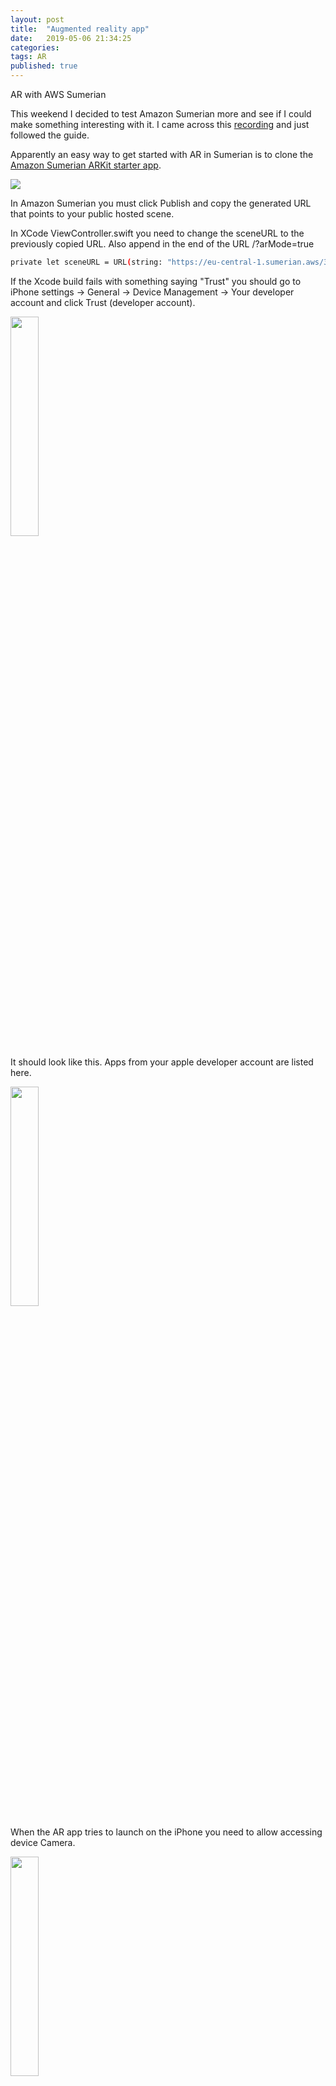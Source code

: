 ```yaml
---
layout: post
title:  "Augmented reality app"
date:   2019-05-06 21:34:25
categories:
tags: AR
published: true
---
```

AR with AWS Sumerian

This weekend I decided to test Amazon Sumerian more and see if I could make something interesting with it. I came across this <a href="https://www.youtube.com/watch?v=QKeCDZWkExQ">recording</a> and just followed the guide.


Apparently an easy way to get started with AR in Sumerian is to clone the <a href="https://github.com/aws-samples/amazon-sumerian-arkit-starter-app">Amazon Sumerian ARKit starter app</a>.


<img src="https://s3.eu-central-1.amazonaws.com/jounileino.com-images/2019-05-06-arkit-sumerian/Photo+19-05-2019%2C+0.35.15.jpg" width="" height="">

In Amazon Sumerian you must click Publish and copy the generated URL that points to your public hosted scene.

In XCode ViewController.swift you need to change the sceneURL to the previously copied URL.
Also append in the end of the URL /?arMode=true

```bash
private let sceneURL = URL(string: "https://eu-central-1.sumerian.aws/30080fd84e4346b6a8179147c1b688b0.scene/?arMode=true")!
```

If the Xcode build fails with something saying "Trust" you should go to iPhone settings -> General -> Device Management -> Your developer account and click Trust (developer account).

<img src="https://s3.eu-central-1.amazonaws.com/jounileino.com-images/2019-05-06-arkit-sumerian/Photo+18-05-2019%2C+23.45.08.png" width="30%" height="30%">

It should look like this. Apps from your apple developer account are listed here.

<img src="https://s3.eu-central-1.amazonaws.com/jounileino.com-images/2019-05-06-arkit-sumerian/Photo+18-05-2019%2C+23.47.50.png" width="30%" height="30%">

When the AR app tries to launch on the iPhone you need to allow accessing device Camera. 

<img src="https://s3.eu-central-1.amazonaws.com/jounileino.com-images/2019-05-06-arkit-sumerian/Photo+18-05-2019%2C+23.52.26.png" width="30%" height="30%">

Now you should see your iPhone app installed.


<img src="https://s3.eu-central-1.amazonaws.com/jounileino.com-images/2019-05-06-arkit-sumerian/Photo+18-05-2019%2C+23.52.36.png" width="30%" height="30%">

When the app starts it shows a progress bar and your AR app name.

<img src="https://s3.eu-central-1.amazonaws.com/jounileino.com-images/2019-05-06-arkit-sumerian/Photo+18-05-2019%2C+23.53.38.png" width="50%" height="50%">

or possibly this error message if something goes wrong. Please check your sceneURL in XCode again.

<img src="https://s3.eu-central-1.amazonaws.com/jounileino.com-images/2019-05-06-arkit-sumerian/Photo+18-05-2019%2C+23.52.51.png" width="50%" height="50%">

When the app is started it might take a second or two to load this box onto the scene.

<img src="https://s3.eu-central-1.amazonaws.com/jounileino.com-images/2019-05-06-arkit-sumerian/Photo+19-05-2019%2C+0.16.47.jpg" width="50%" height="50%">

Look around through the iPhone camera and you should see other content you placed on the scene in Sumerian.

<img src="https://s3.eu-central-1.amazonaws.com/jounileino.com-images/2019-05-06-arkit-sumerian/Photo+19-05-2019%2C+0.05.56.jpg" width="50%" height="50%">

Creepy no?

Your scene items get augmented into the scene you are currently in. 
<img src="https://s3.eu-central-1.amazonaws.com/jounileino.com-images/2019-05-06-arkit-sumerian/Photo+19-05-2019%2C+0.17.49.jpg" width="50%" height="50%">

For example here the lamps are placed in the ceiling.

<img src="https://s3.eu-central-1.amazonaws.com/jounileino.com-images/2019-05-06-arkit-sumerian/Photo+19-05-2019%2C+0.26.51.jpg" width="50%" height="50%">



Here is also a short tutorial on how to add a trusted app on iphone: <a href="https://www.youtube.com/watch?v=7ejkoLgoPGk">guide</a>

See the Amazon Sumerian [website][sumerian] for more info. 


<footer class="site-footer">
 <a class="subscribe" href="{{ "/feed.xml" | prepend: site.baseurl }}"> <span class="tooltip"> <i class="fa fa-rss"></i> Subscribe!</span></a>
  <div class="inner">a
   <section class="copyright">All content copyright <a href="mailto:{{ site.email}}">{{ site.name }}</a> &copy; {{ site.time | date: '%Y' }} &bull; All rights reserved.</section>
   <section class="poweredby">Made with <a href="http://jekyllrb.com"> Jekyll</a></section>
  </div>
</footer>



[sumerian]:      https://docs.sumerian.amazonaws.com/tutorials/create/intermediate/augmented-reality-using-sumerian-arkit/
